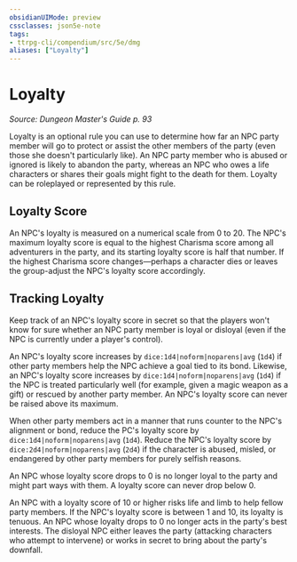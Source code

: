 ```yaml
---
obsidianUIMode: preview
cssclasses: json5e-note
tags:
- ttrpg-cli/compendium/src/5e/dmg
aliases: ["Loyalty"]
---
```

# Loyalty
*Source: Dungeon Master's Guide p. 93* 

Loyalty is an optional rule you can use to determine how far an NPC party member will go to protect or assist the other members of the party (even those she doesn't particularly like). An NPC party member who is abused or ignored is likely to abandon the party, whereas an NPC who owes a life characters or shares their goals might fight to the death for them. Loyalty can be roleplayed or represented by this rule.

## Loyalty Score

An NPC's loyalty is measured on a numerical scale from 0 to 20. The NPC's maximum loyalty score is equal to the highest Charisma score among all adventurers in the party, and its starting loyalty score is half that number. If the highest Charisma score changes—perhaps a character dies or leaves the group-adjust the NPC's loyalty score accordingly.

## Tracking Loyalty

Keep track of an NPC's loyalty score in secret so that the players won't know for sure whether an NPC party member is loyal or disloyal (even if the NPC is currently under a player's control).

An NPC's loyalty score increases by `dice:1d4|noform|noparens|avg` (`1d4`) if other party members help the NPC achieve a goal tied to its bond. Likewise, an NPC's loyalty score increases by `dice:1d4|noform|noparens|avg` (`1d4`) if the NPC is treated particularly well (for example, given a magic weapon as a gift) or rescued by another party member. An NPC's loyalty score can never be raised above its maximum.

When other party members act in a manner that runs counter to the NPC's alignment or bond, reduce the PC's loyalty score by `dice:1d4|noform|noparens|avg` (`1d4`). Reduce the NPC's loyalty score by `dice:2d4|noform|noparens|avg` (`2d4`) if the character is abused, misled, or endangered by other party members for purely selfish reasons.

An NPC whose loyalty score drops to 0 is no longer loyal to the party and might part ways with them. A loyalty score can never drop below 0.

An NPC with a loyalty score of 10 or higher risks life and limb to help fellow party members. If the NPC's loyalty score is between 1 and 10, its loyalty is tenuous. An NPC whose loyalty drops to 0 no longer acts in the party's best interests. The disloyal NPC either leaves the party (attacking characters who attempt to intervene) or works in secret to bring about the party's downfall.